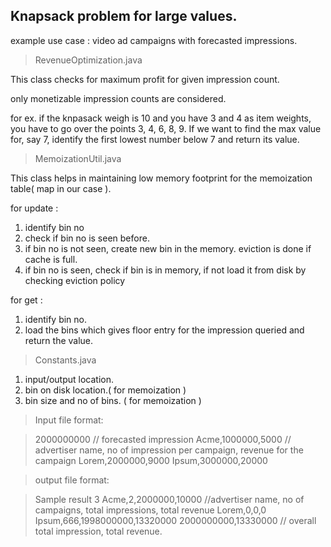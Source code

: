 Knapsack problem for large values.
----------------------------------

example use case : video ad campaigns with forecasted impressions.

> RevenueOptimization.java

  This class checks for maximum profit for given impression count.

  only monetizable impression counts are considered.

  for ex. if the knpasack weigh is 10 and you have 3 and 4 as item weights, you have to go over the points 3, 4, 6, 8, 9.
  If we want to find the max value for, say 7, identify the first lowest number below 7 and return its value.

> MemoizationUtil.java

  This class helps in maintaining low memory footprint for the memoization table( map in our case ).

  for update :
  1) identify bin no
  2) check if bin no is seen before.
  3) if bin no is not seen, create new bin in the memory. eviction is done if cache is full.
  4) if bin no is seen, check if bin is in memory, if not load it from disk by checking eviction policy

  for get :
  1) identify bin no.
  2) load the bins which gives floor entry for the impression queried and return the value.



> Constants.java

 1) input/output location.
 2) bin on disk location.( for memoization )
 2) bin size and no of bins. ( for memoization )


> Input file format:

> 2000000000 // forecasted impression
> Acme,1000000,5000 // advertiser name, no of impression per campaign, revenue for the campaign
> Lorem,2000000,9000
> Ipsum,3000000,20000


> output file format:

> Sample result 3
> Acme,2,2000000,10000 //advertiser name, no of campaigns, total impressions, total revenue
> Lorem,0,0,0
> Ipsum,666,1998000000,13320000
> 2000000000,13330000 // overall total impression, total revenue.



